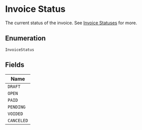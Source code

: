 
# Invoice Status

The current status of the invoice. See [Invoice Statuses](https://chargify.zendesk.com/hc/en-us/articles/4407737494171#line-item-breakdowns) for more.

## Enumeration

`InvoiceStatus`

## Fields

| Name |
|  --- |
| `DRAFT` |
| `OPEN` |
| `PAID` |
| `PENDING` |
| `VOIDED` |
| `CANCELED` |

